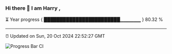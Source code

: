 ### Hi there 👋 I am Harry , 

⏳ Year progress { ████████████████████████▁▁▁▁▁▁ } 80.32 %

---

⏰ Updated on Sun, 20 Oct 2024 22:52:27 GMT

![Progress Bar CI](https://github.com/duykhang68/duykhang68/workflows/Progress%20Bar%20CI/badge.svg)
